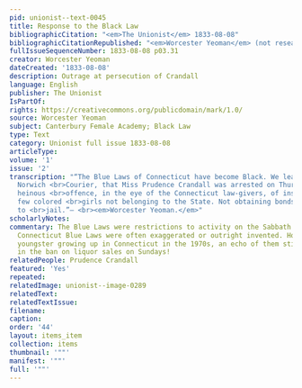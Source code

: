 ```yaml
---
pid: unionist--text-0045
title: Response to the Black Law
bibliographicCitation: "<em>The Unionist</em> 1833-08-08"
bibliographicCitationRepublished: "<em>Worcester Yeoman</em> (not researched)"
fullIssueSequenceNumber: 1833-08-08 p03.31
creator: Worcester Yeoman
dateCreated: '1833-08-08'
description: Outrage at persecution of Crandall
language: English
publisher: The Unionist
IsPartOf: 
rights: https://creativecommons.org/publicdomain/mark/1.0/
source: Worcester Yeoman
subject: Canterbury Female Academy; Black Law
type: Text
category: Unionist full issue 1833-08-08
articleType: 
volume: '1'
issue: '2'
transcription: "“The Blue Laws of Connecticut have become Black. We learn from the
  Norwich <br>Courier, that Miss Prudence Crandall was arrested on Thursday for the
  heinous <br>offence, in the eye of the Connecticut law-givers, of instructing a
  few colored <br>girls not belonging to the State. Not obtaining bonds, she was committed
  to <br>jail.”— <br><em>Worcester Yeoman.</em>"
scholarlyNotes: 
commentary: The Blue Laws were restrictions to activity on the Sabbath. Lists of the
  Connecticut Blue Laws were often exaggerated or outright invented. However, as a
  youngster growing up in Connecticut in the 1970s, an echo of them still existed
  in the ban on liquor sales on Sundays!
relatedPeople: Prudence Crandall
featured: 'Yes'
repeated: 
relatedImage: unionist--image-0289
relatedText: 
relatedTextIssue: 
filename: 
caption: 
order: '44'
layout: items_item
collection: items
thumbnail: '""'
manifest: '""'
full: '""'
---
```

